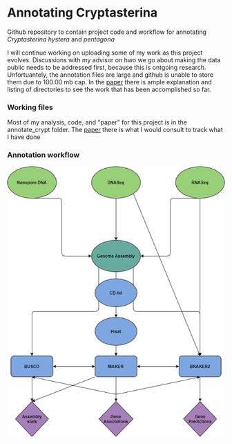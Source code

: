# Annotating Cryptasterina

Github repository to contain project code and workflow for annotating *Cryptasterina* *hystera* and *pentagona*

I will continue working on uploading some of my work as this project evolves. Discussions with my advisor on hwo we go about making the data public needs to be addressed first, because this is ontgoing research. Unfortuantely, the annotation files are large and github is unable to store them due to 100.00 mb cap. In the [paper](https://github.com/madmolecularman/annotate_cryptasterina/blob/master/annotate_crypt/crypt_work.pdf) there is ample explanation and listing of directories to see the work that has been accomplished so far.

### Working files

Most of my analysis, code, and "paper" for this project is in the annotate_crypt folder. The [paper](https://github.com/madmolecularman/annotate_cryptasterina/blob/master/annotate_crypt/crypt_work.pdf) there is what I would consult to track what I have done

### Annotation workflow

![](https://github.com/madmolecularman/annotate_cryptasterina/blob/master/annotate_crypt/crypt_annotate_workflow.png)
